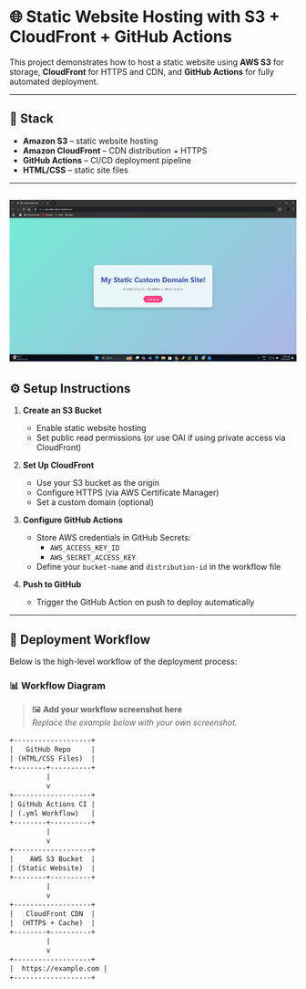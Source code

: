 # 🌐 Static Website Hosting with S3 + CloudFront + GitHub Actions

This project demonstrates how to host a static website using **AWS S3** for storage, **CloudFront** for HTTPS and CDN, and **GitHub Actions** for fully automated deployment.

---

## 🚀 Stack

- **Amazon S3** – static website hosting
- **Amazon CloudFront** – CDN distribution + HTTPS
- **GitHub Actions** – CI/CD deployment pipeline
- **HTML/CSS** – static site files

---
![Website](screenshots/s1.png)
---

## ⚙️ Setup Instructions

1. **Create an S3 Bucket**
   - Enable static website hosting
   - Set public read permissions (or use OAI if using private access via CloudFront)

2. **Set Up CloudFront**
   - Use your S3 bucket as the origin
   - Configure HTTPS (via AWS Certificate Manager)
   - Set a custom domain (optional)

3. **Configure GitHub Actions**
   - Store AWS credentials in GitHub Secrets:
     - `AWS_ACCESS_KEY_ID`
     - `AWS_SECRET_ACCESS_KEY`
   - Define your `bucket-name` and `distribution-id` in the workflow file

4. **Push to GitHub**
   - Trigger the GitHub Action on push to deploy automatically

---

## 🔁 Deployment Workflow

Below is the high-level workflow of the deployment process:

### 📊 Workflow Diagram

> 🖼️ **Add your workflow screenshot here**  
> _Replace the example below with your own screenshot._



```text
+-------------------+
|   GitHub Repo     |
| (HTML/CSS Files)  |
+--------+----------+
         |
         v
+-------------------+
| GitHub Actions CI |
| (.yml Workflow)   |
+--------+----------+
         |
         v
+-------------------+
|    AWS S3 Bucket  |
| (Static Website)  |
+--------+----------+
         |
         v
+-------------------+
|   CloudFront CDN  |
|  (HTTPS + Cache)  |
+--------+----------+
         |
         v
+-------------------+
|  https://example.com |
+-------------------+


